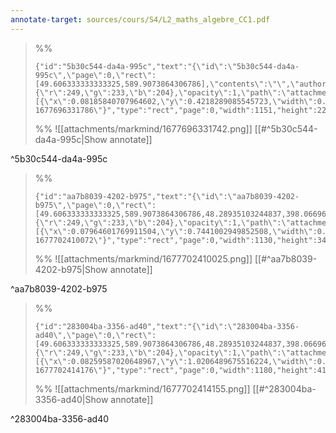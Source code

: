 ```yaml
---
annotate-target: sources/cours/S4/L2_maths_algebre_CC1.pdf
---
```


>%%
>```annotate-json
>{"id":"5b30c544-da4a-995c","text":"{\"id\":\"5b30c544-da4a-995c\",\"page\":0,\"rect\":[49.606333333333325,589.9073864306786],\"contents\":\"\",\"author\":\"\",\"color\":{\"r\":249,\"g\":233,\"b\":204},\"opacity\":1,\"path\":\"attachments/markmind/1677696331742.png\",\"relateRect\":[{\"x\":0.08185840707964602,\"y\":0.4218289085545723,\"width\":0.8488200589970502,\"height\":0.016224188790560472}],\"pdfName\":\"sources/cours/S4/L2_maths_algebre_CC1.pdf\",\"pageWidth\":1356,\"imageAbsolutePath\":\"app://local/Users/oscarplaisant/devoirs/cours/attachments/markmind/1677696331742.png?1677696331786\"}","type":"rect","page":0,"width":1151,"height":22,"pdfName":"sources/cours/S4/L2_maths_algebre_CC1.pdf"}
>```
>%%
>![[attachments/markmind/1677696331742.png]]
>[[#^5b30c544-da4a-995c|Show annotate]]
>
^5b30c544-da4a-995c

>%%
>```annotate-json
>{"id":"aa7b8039-4202-b975","text":"{\"id\":\"aa7b8039-4202-b975\",\"page\":0,\"rect\":[49.606333333333325,589.9073864306786,48.28935103244837,398.06696460177],\"contents\":\"\",\"author\":\"\",\"color\":{\"r\":249,\"g\":233,\"b\":204},\"opacity\":1,\"path\":\"attachments/markmind/1677702410025.png\",\"relateRect\":[{\"x\":0.07964601769911504,\"y\":0.7441002949852508,\"width\":0.8333333333333334,\"height\":0.2529498525073746}],\"pdfName\":\"sources/cours/S4/L2_maths_algebre_CC1.pdf\",\"pageWidth\":1356,\"imageAbsolutePath\":\"app://local/Users/oscarplaisant/devoirs/cours/attachments/markmind/1677702410025.png?1677702410072\"}","type":"rect","page":0,"width":1130,"height":343,"pdfName":"sources/cours/S4/L2_maths_algebre_CC1.pdf"}
>```
>%%
>![[attachments/markmind/1677702410025.png]]
>[[#^aa7b8039-4202-b975|Show annotate]]
>
^aa7b8039-4202-b975

>%%
>```annotate-json
>{"id":"283004ba-3356-ad40","text":"{\"id\":\"283004ba-3356-ad40\",\"page\":0,\"rect\":[49.606333333333325,589.9073864306786,48.28935103244837,398.06696460177,50.045327433628316,233.44417699115053],\"contents\":\"\",\"author\":\"\",\"color\":{\"r\":249,\"g\":233,\"b\":204},\"opacity\":1,\"path\":\"attachments/markmind/1677702414155.png\",\"relateRect\":[{\"x\":0.08259587020648967,\"y\":1.0206489675516224,\"width\":0.8702064896755162,\"height\":0.3075221238938053}],\"pdfName\":\"sources/cours/S4/L2_maths_algebre_CC1.pdf\",\"pageWidth\":1356,\"imageAbsolutePath\":\"app://local/Users/oscarplaisant/devoirs/cours/attachments/markmind/1677702414155.png?1677702414176\"}","type":"rect","page":0,"width":1180,"height":417,"pdfName":"sources/cours/S4/L2_maths_algebre_CC1.pdf"}
>```
>%%
>![[attachments/markmind/1677702414155.png]]
>[[#^283004ba-3356-ad40|Show annotate]]
>
^283004ba-3356-ad40

